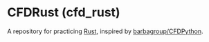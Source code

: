 # CFDRust (cfd_rust)
A repository for practicing [Rust](https://github.com/rust-lang/rust), inspired by [barbagroup/CFDPython](https://github.com/barbagroup/CFDPython).

